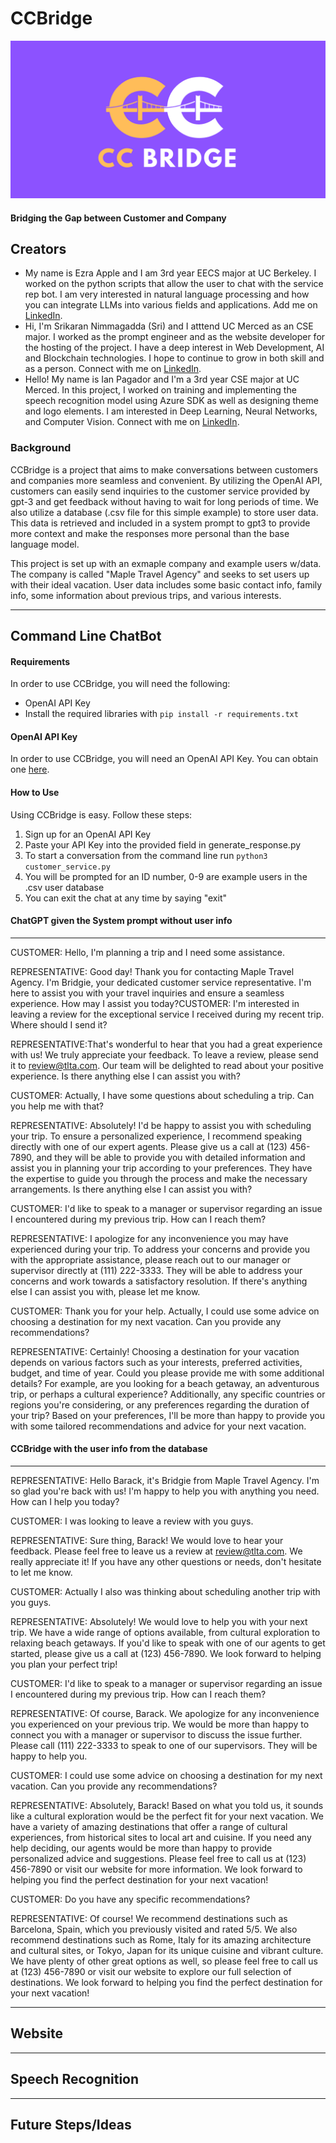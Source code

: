 # CCBridge
![Header](https://github.com/EzraApple/ccbridge/blob/main/Readme%20Logo.png)
#### Bridging the Gap between Customer and Company

## Creators
- My name is Ezra Apple and I am 3rd year EECS major at UC Berkeley. I worked on the python scripts that allow the user to chat with the service rep bot. I am very interested in natural language processing and how you can integrate LLMs into various fields and applications. Add me on [LinkedIn](https://www.linkedin.com/in/ezraapple/).
- Hi, I'm Srikaran Nimmagadda (Sri) and I atttend UC Merced as an CSE major. I worked as the prompt engineer and as the website developer for the hosting of the project. I have a deep interest in Web Development, AI and Blockchain technologies. I hope to continue to grow in both skill and as a person. Connect with me on [LinkedIn](https://www.linkedin.com/in/snimmagadda9/).
- Hello! My name is Ian Pagador and I'm a 3rd year CSE major at UC Merced. In this project, I worked on training and implementing the speech recognition model using Azure SDK as well as designing theme and logo elements. I am interested in Deep Learning, Neural Networks, and Computer Vision. Connect with me on [LinkedIn](linkedin.com/in/ian-venedict-pagador-965600227/).
### Background
CCBridge is a project that aims to make conversations between customers and companies more seamless and convenient. By utilizing the OpenAI API, customers can easily send inquiries to the customer service provided by gpt-3 and get feedback without having to wait for long periods of time. We also utilize a database (.csv file for this simple example) to store user data. This data is retrieved and included in a system prompt to gpt3 to provide more context and make the responses more personal than the base language model.

This project is set up with an exmaple company and example users w/data. The company is called "Maple Travel Agency" and seeks to set users up with their ideal vacation. User data includes some basic contact info, family info, some information about previous trips, and various interests.

***
## Command Line ChatBot
#### Requirements
In order to use CCBridge, you will need the following:
- OpenAI API Key 
- Install the required libraries with `pip install -r requirements.txt`

#### OpenAI API Key
In order to use CCBridge, you will need an OpenAI API Key. You can obtain one [here](https://openai.com/blog/openai-api).

#### How to Use
Using CCBridge is easy. Follow these steps:

1. Sign up for an OpenAI API Key
2. Paste your API Key into the provided field in generate_response.py
3. To start a conversation from the command line run `python3 customer_service.py`
4. You will be prompted for an ID number, 0-9 are example users in the .csv user database
5. You can exit the chat at any time by saying "exit"

#### ChatGPT given the System prompt without user info
***
CUSTOMER: Hello, I'm planning a trip and I need some assistance.

REPRESENTATIVE: Good day! Thank you for contacting Maple Travel Agency. I'm Bridgie, your dedicated customer service representative. I'm here to assist you with your travel inquiries and ensure a seamless experience. How may I assist you today?CUSTOMER: I'm interested in leaving a review for the exceptional service I received during my recent trip. Where should I send it?

REPRESENTATIVE:That's wonderful to hear that you had a great experience with us! We truly appreciate your feedback. To leave a review, please send it to review@tlta.com. Our team will be delighted to read about your positive experience. Is there anything else I can assist you with?

CUSTOMER: Actually, I have some questions about scheduling a trip. Can you help me with that?

REPRESENTATIVE: Absolutely! I'd be happy to assist you with scheduling your trip. To ensure a personalized experience, I recommend speaking directly with one of our expert agents. Please give us a call at (123) 456-7890, and they will be able to provide you with detailed information and assist you in planning your trip according to your preferences. They have the expertise to guide you through the process and make the necessary arrangements. Is there anything else I can assist you with?

CUSTOMER: I'd like to speak to a manager or supervisor regarding an issue I encountered during my previous trip. How can I reach them?

REPRESENTATIVE: I apologize for any inconvenience you may have experienced during your trip. To address your concerns and provide you with the appropriate assistance, please reach out to our manager or supervisor directly at (111) 222-3333. They will be able to address your concerns and work towards a satisfactory resolution. If there's anything else I can assist you with, please let me know.

CUSTOMER: Thank you for your help. Actually, I could use some advice on choosing a destination for my next vacation. Can you provide any recommendations?

REPRESENTATIVE: Certainly! Choosing a destination for your vacation depends on various factors such as your interests, preferred activities, budget, and time of year. Could you please provide me with some additional details? For example, are you looking for a beach getaway, an adventurous trip, or perhaps a cultural experience? Additionally, any specific countries or regions you're considering, or any preferences regarding the duration of your trip? Based on your preferences, I'll be more than happy to provide you with some tailored recommendations and advice for your next vacation.

#### CCBridge with the user info from the database
***
REPRESENTATIVE: Hello Barack, it's Bridgie from Maple Travel Agency. I'm so glad you're back with us! I'm happy to help you with anything you need. How can I help you today?

CUSTOMER: I was looking to leave a review with you guys.

REPRESENTATIVE: Sure thing, Barack! We would love to hear your feedback. Please feel free to leave us a review at review@tlta.com. We really appreciate it! If you have any other questions or needs, don't hesitate to let me know.

CUSTOMER: Actually I also was thinking about scheduling another trip with you guys.

REPRESENTATIVE: Absolutely! We would love to help you with your next trip. We have a wide range of options available, from cultural exploration to relaxing beach getaways. If you'd like to speak with one of our agents to get started, please give us a call at (123) 456-7890. We look forward to helping you plan your perfect trip!

CUSTOMER: I'd like to speak to a manager or supervisor regarding an issue I encountered during my previous trip. How can I reach them?

REPRESENTATIVE: Of course, Barack. We apologize for any inconvenience you experienced on your previous trip. We would be more than happy to connect you with a manager or supervisor to discuss the issue further. Please call (111) 222-3333 to speak to one of our supervisors. They will be happy to help you.

CUSTOMER: I could use some advice on choosing a destination for my next vacation. Can you provide any recommendations?

REPRESENTATIVE: Absolutely, Barack! Based on what you told us, it sounds like a cultural exploration would be the perfect fit for your next vacation. We have a variety of amazing destinations that offer a range of cultural experiences, from historical sites to local art and cuisine. If you need any help deciding, our agents would be more than happy to provide personalized advice and suggestions. Please feel free to call us at (123) 456-7890 or visit our website for more information. We look forward to helping you find the perfect destination for your next vacation!

CUSTOMER: Do you have any specific recommendations?

REPRESENTATIVE: Of course! We recommend destinations such as Barcelona, Spain, which you previously visited and rated 5/5. We also recommend destinations such as Rome, Italy for its amazing architecture and cultural sites, or Tokyo, Japan for its unique cuisine and vibrant culture. We have plenty of other great options as well, so please feel free to call us at (123) 456-7890 or visit our website to explore our full selection of destinations. We look forward to helping you find the perfect destination for your next vacation!
***
## Website

***
## Speech Recognition

***
## Future Steps/Ideas
